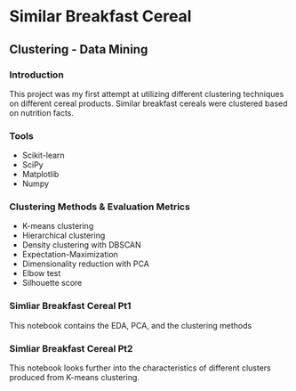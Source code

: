 # Similar Breakfast Cereal

## Clustering - Data Mining

### Introduction
This project was my first attempt at utilizing different clustering techniques on different cereal products. Similar breakfast cereals were clustered based on nutrition facts. 

### Tools
* Scikit-learn
* SciPy
* Matplotlib
* Numpy

### Clustering Methods & Evaluation Metrics
* K-means clustering
* Hierarchical clustering
* Density clustering with DBSCAN
* Expectation-Maximization
* Dimensionality reduction with PCA
* Elbow test
* Silhouette score

### Simliar Breakfast Cereal Pt1
This notebook contains the EDA, PCA, and the clustering methods

### Simliar Breakfast Cereal Pt2
This notebook looks further into the characteristics of different clusters produced from K-means clustering.
